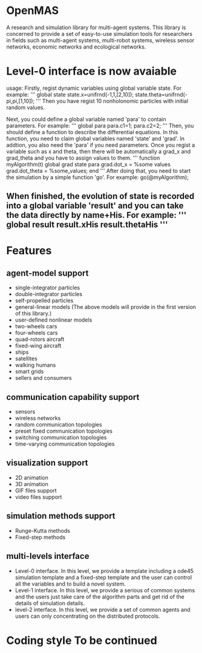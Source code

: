 # OpenMAS 
A research and simulation library for multi-agent systems. This library is concerned to provide a set of easy-to-use simulation tools for researchers in fields such as multi-agent systems, multi-robot systems, wireless sensor networks, economic networks and ecological networks.

# Level-0 interface is now avaiable

usage:
 Firstly, regist dynamic variables using global variable state. For example:
'''
global state
state.x=unifrnd(-1,1,[2,10]);
state.theta=unifrnd(-pi,pi,[1,10]);
'''
Then you have regist 10 nonholonomic particles with initial random values.

Next, you could define a global variable named 'para' to contain parameters. For example:
'''
global para
para.c1=1;
para.c2=2;
'''
Then, you should define a function to describe the differential equations. In this function, you need to claim global variables named 'state' and 'grad'. In addtion, you also need the 'para' if you need parameters. Once you regist a variable such as x and theta, then there will be automatically a grad_x and grad_theta and you have to assign values to them.
'''
function myAlgorithm(t)
global grad state para
grad.dot_x = %some values
grad.dot_theta = %some_values;
end
'''
After doing that, you need to start the simulation by a simple function 'go'. For example:
go(@myAlgorithm);

When finished, the evolution of state is recorded into a global variable 'result' and you can take the data directly by name+His. For example:
'''
global result
result.xHis
result.thetaHis
'''
---


# Features

## agent-model support 
* single-integrator particles 
* double-integrator particles 
* self-propelled particles 
* general-linear models 
(The above models will provide in the first version of this library.) 
* user-defined nonlinear models 
* two-wheels cars 
* four-wheels cars 
* quad-rotors aircraft 
* fixed-wing aircraft 
* ships 
* satellites 
* walking humans 
* smart grids 
* sellers and consumers

## communication capability support 
* sensors 
* wireless networks 
* random communication topologies 
* preset fixed communication topologies 
* switching communication topologies 
* time-varying communication topologies

## visualization support 
* 2D animation 
* 3D animation 
* GIF files support 
* video files support

## simulation methods support 
* Runge-Kutta methods 
* Fixed-step methods

## multi-levels interface 
* Level-0 interface. In this level, we provide a template including a ode45 simulation template and a fixed-step template and the user can control all the variables and to build a novel system. 
* Level-1 interface. In this level, we provide a serious of common systems and the users just take care of the algorithm parts and get rid of the details of simulation details. 
* level-2 interface. In this level, we provide a set of common agents and users can only concentrating on the distributed protocols.

# Coding style To be continued 
